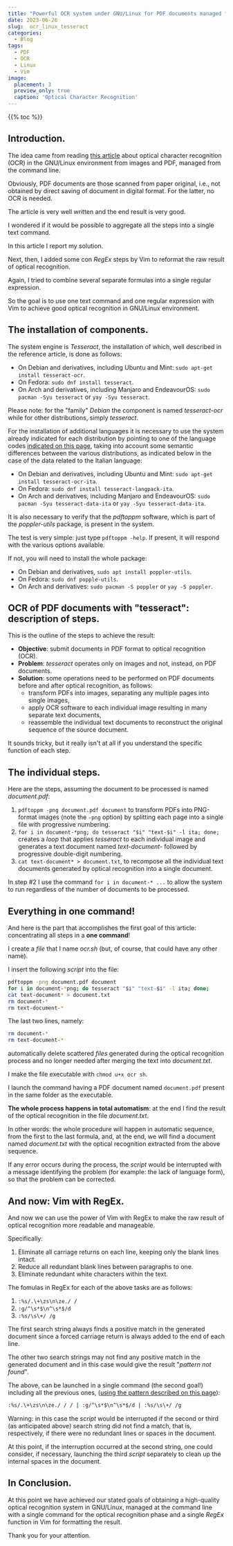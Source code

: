 ```yaml
---
title: "Powerful OCR system under GNU/Linux for PDF documents managed from command line and with refinement by Vim."
date: 2023-06-26
slug:  ocr_linux_tesseract
categories:
  - Blog
tags:
  - PDF
  - OCR
  - Linux
  - Vim
image:
  placement: 3
  preview_only: true 
  caption: 'Optical Character Recognition'
---
```


{{% toc %}}


## Introduction.

The idea came from reading [this article](https://www.howtogeek.com/682389/how-to-do-ocr-from-the-linux-command-line-using-tesseract/) about optical character recognition (OCR) in the GNU/Linux environment from images and PDF,  managed from the command line.

Obviously, PDF documents are those scanned from paper original, i.e., not obtained by direct saving of document in digital format. For the latter, no OCR is needed.

The article is very well written and the end result is very good.

I wondered if it would be possible to aggregate all the steps into a single text command.

In this article I report my solution.

Next, then, I added some con *RegEx* steps by Vim to reformat the raw result of optical recognition.

Again, I tried to combine several separate formulas into a single regular expression.

So the goal is to use one text command and one regular expression with Vim to achieve good optical recognition in GNU/Linux environment.

## The installation of components.

The system engine is *Tesseract*, the installation of which, well described in the reference article, is done as follows:

- On Debian and derivatives, including Ubuntu and Mint: `sudo apt-get install tesseract-ocr`.
- On Fedora: `sudo dnf install tesseract`.
- On Arch and derivatives, including Manjaro and EndeavourOS: `sudo pacman -Syu tesseract` or `yay -Syu tesseract`.

Please note: for the "family" *Debian* the component is named *tesseract-ocr* while for other distributions, simply *tesseract*.

For the installation of additional languages it is necessary to use the system already indicated for each distribution by pointing to one of the language codes [indicated on this page](https://github.com/tesseract-ocr/tesseract/blob/main/doc/tesseract.1.asc#languages), taking into account some semantic differences between the various distributions, as indicated below in the case of the data related to the Italian language:

- On Debian and derivatives, including Ubuntu and Mint: `sudo apt-get install tesseract-ocr-ita`.
- On Fedora: `sudo dnf install tesseract-langpack-ita`.
- On Arch and derivatives, including Manjaro and EndeavourOS: `sudo pacman -Syu tesseract-data-ita` or `yay -Syu tesseract-data-ita`.

It is also necessary to verify that the *pdftoppm* software, which is part of the *poppler-utils* package, is present in the system.

The test is very simple: just type `pdftoppm -help`. If present, it will respond with the various options available.

If not, you will need to install the whole package:

- On Debian and derivatives, `sudo apt install poppler-utils`.
- On Fedora: `sudo dnf popple-utils`.
- On Arch and derivatives: `sudo pacman -S poppler` or `yay -S poppler`.


## OCR of PDF documents with "tesseract": description of steps.

This is the outline of the steps to achieve the result:

- **Objective**: submit documents in PDF format to optical recognition (OCR).
- **Problem**: *tesseract* operates only on images and not, instead, on PDF documents.
- **Solution**: some operations need to be performed on PDF documents before and after optical recognition, as follows:
    - transform PDFs into images, separating any multiple pages into single images,
    - apply OCR software to each individual image resulting in many separate text documents, 
    - reassemble the individual text documents to reconstruct the original sequence of the source document.

It sounds tricky, but it really isn't at all if you understand the specific function of each step.

## The individual steps.

Here are the steps, assuming the document to be processed is named *document.pdf*:

1. `pdftoppm -png document.pdf document` to transform PDFs into PNG-format images (note the `-png` option) by splitting each page into a single file with progressive numbering.
2. `for i in document-*png; do tesseract "$i" "text-$i" -l ita; done;` creates a *loop* that applies *tesseract* to each individual image and generates a text document named *text-document-* followed by progressive double-digit numbering.
3. `cat text-document* > document.txt`, to recompose all the individual text documents generated by optical recognition into a single document.

In step #2 I use the command `for i in document-* ...` to allow the system to run regardless of the number of documents to be processed.

## Everything in one command!

And here is the part that accomplishes the first goal of this article: concentrating all steps in a **one command**!

I create a *file* that I name *ocr.sh* (but, of course, that could have any other name).

I insert the following *script* into the file:

```bash
pdftoppm -png document.pdf document 
for i in document-*png; do tesseract "$i" "text-$i" -l ita; done; 
cat text-document* > document.txt
rm document-*
rm text-document-*
```
The last two lines, namely: 

```bash
rm document-*
rm text-document-*
```

automatically delete scattered *files* generated during the optical recognition process and no longer needed after merging the text into *document.txt*.


I make the file executable with `chmod u+x ocr sh`.

I launch the command having a PDF document named `document.pdf` present in the same folder as the executable.

**The whole process happens in total automatism**: at the end I find the result of the optical recognition in the file *document.txt*.

In other words: the whole procedure will happen in automatic sequence, from the first to the last formula, and, at the end, we will find a document named *document.txt* with the optical recognition extracted from the above sequence.
 
If any error occurs during the process, the *script* would be interrupted with a message identifying the problem (for example: the lack of language form), so that the problem can be corrected.

## And now: Vim with RegEx.

And now we can use the power of Vim with RegEx to make the raw result of optical recognition more readable and manageable.

Specifically:

1. Eliminate all carriage returns on each line, keeping only the blank lines intact.
2. Reduce all redundant blank lines between paragraphs to one.
3. Eliminate redundant white characters within the text.

The fomulas in RegEx for each of the above tasks are as follows:

1. `:%s/.\+\zs\n\ze./ /`
1. `:g/^\s*$\n^\s*$/d`
1. `:%s/\s\+/ /g`

The first search string always finds a positive match in the generated document since a forced carriage return is always added to the end of each line.

The other two search strings may not find any positive match in the generated document and in this case would give the result "*pattern not found*".

The above, can be launched in a single command (the second goal!) including all the previous ones, ([using the pattern described on this page](https://stackoverflow.com/questions/59551215/multiple-vim-regex-command-in-one-line)):

```bash
:%s/.\+\zs\n\ze./ / / | :g/^\s*$\n^\s*$/d | :%s/\s\+/ /g
```

Warning: in this case the *script* would be interrupted if the second or third (as anticipated above) search string did not find a match, that is, respectively, if there were no redundant lines or spaces in the document.

At this point, if the interruption occurred at the second string, one could consider, if necessary, launching the third *script* separately to clean up the internal spaces in the document.

## In Conclusion.

At this point we have achieved our stated goals of obtaining a high-quality optical recognition system in GNU/Linux, managed at the command line with a single command for the optical recognition phase and a single *RegEx* function in Vim for formatting the result.

Thank you for your attention.

